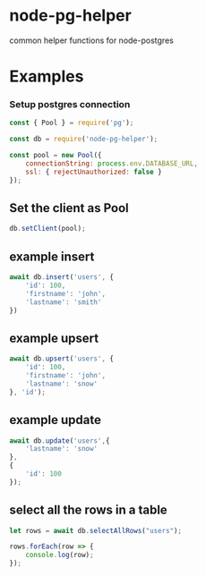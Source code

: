 # node-pg-helper
common helper functions for node-postgres

# Examples

### Setup postgres connection
```javascript
const { Pool } = require('pg');

const db = require('node-pg-helper');

const pool = new Pool({
    connectionString: process.env.DATABASE_URL,
    ssl: { rejectUnauthorized: false }
});
```

## Set the client as Pool
```javascript
db.setClient(pool);
```

## example insert
```javascript
await db.insert('users', {
    'id': 100,
    'firstname': 'john',
    'lastname': 'smith'
})
```

## example upsert
```javascript
await db.upsert('users', {
    'id': 100,
    'firstname': 'john',
    'lastname': 'snow'
}, 'id');
```

## example update
```javascript
await db.update('users',{
    'lastname': 'snow'
},
{
    'id': 100
});
```

## select all the rows in a table
```javascript
let rows = await db.selectAllRows("users");

rows.forEach(row => {
    console.log(row);
});
```